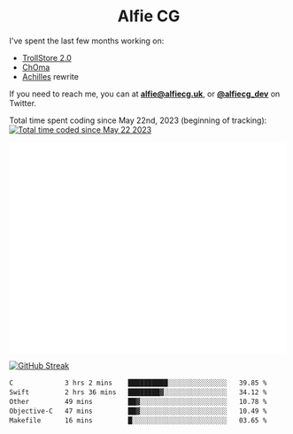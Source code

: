 <h1 align="center">Alfie CG</h1>

I've spent the last few months working on:
* [TrollStore 2.0](https://github.com/opa334/TrollStore)
* [ChOma](https://github.com/opa334/ChOma)
* [Achilles](https://github.com/alfiecg24/Achilles) rewrite

If you need to reach me, you can at **alfie@alfiecg.uk**, or **[@alfiecg_dev](https://twitter.com/alfiecg_dev)** on Twitter.

Total time spent coding since May 22nd, 2023 (beginning of tracking): <a href="https://wakatime.com/@61592169-b9cf-4af8-b6fa-8ac7d4369b01"><img src="https://wakatime.com/badge/user/61592169-b9cf-4af8-b6fa-8ac7d4369b01.svg" alt="Total time coded since May 22 2023" /></a>


<img align="center" src="/github-metrics.svg" alt="Metrics" width="500">

[![GitHub Streak](https://streak-stats.demolab.com/?user=alfiecg24)](https://git.io/streak-stats)

<!--START_SECTION:waka-->

```txt
C             3 hrs 2 mins    ██████████░░░░░░░░░░░░░░░   39.85 %
Swift         2 hrs 36 mins   ████████▓░░░░░░░░░░░░░░░░   34.12 %
Other         49 mins         ██▓░░░░░░░░░░░░░░░░░░░░░░   10.78 %
Objective-C   47 mins         ██▓░░░░░░░░░░░░░░░░░░░░░░   10.49 %
Makefile      16 mins         █░░░░░░░░░░░░░░░░░░░░░░░░   03.65 %
```

<!--END_SECTION:waka-->
